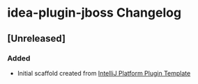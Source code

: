 <!-- Keep a Changelog guide -> https://keepachangelog.com -->

# idea-plugin-jboss Changelog

## [Unreleased]
### Added
- Initial scaffold created from [IntelliJ Platform Plugin Template](https://github.com/JetBrains/intellij-platform-plugin-template)
